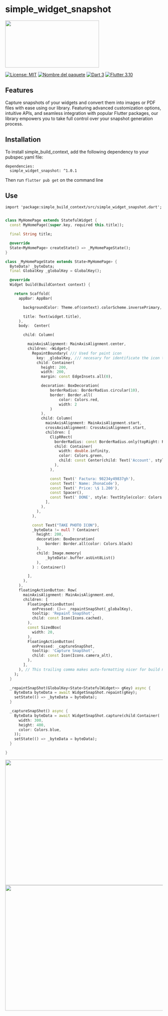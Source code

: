# simple_widget_snapshot
<img src="https://raw.githubusercontent.com/JhonaCodes/simple_build_context/main/assets/simple_widget_snapshot.png" width="300" height="150" />

[![License: MIT](https://img.shields.io/badge/License-MIT-yellow.svg)](https://opensource.org/licenses/MIT) [![Nombre del paquete](https://img.shields.io/pub/v/simple_widget_snapshot.svg)](https://pub.dev/packages/simple_widget_snapshot) [![Dart 3](https://img.shields.io/badge/Dart-3%2B-blue.svg)](https://dart.dev/) [![Flutter 3.10](https://img.shields.io/badge/Flutter-3%2B-blue.svg)](https://flutter.dev/)


## Features
Capture snapshots of your widgets and convert them into images or PDF files with ease using our library. Featuring advanced customization options, intuitive APIs, and seamless integration with popular Flutter packages, our library empowers you to take full control over your snapshot generation process.

## Installation
To install simple_build_context, add the following dependency to your pubspec.yaml file:

````flutter
dependencies:
  simple_widget_snapshot: ^1.0.1
````

Then run  ```flutter pub get``` on the command line


## Use
```flutter
import 'package:simple_build_context/src/simple_widget_snapshot.dart';
```

```dart

class MyHomePage extends StatefulWidget {
  const MyHomePage({super.key, required this.title});

  final String title;

  @override
  State<MyHomePage> createState() => _MyHomePageState();
}

class _MyHomePageState extends State<MyHomePage> {
  ByteData? _byteData;
  final GlobalKey _globalKey = GlobalKey();

  @override
  Widget build(BuildContext context) {

    return Scaffold(
      appBar: AppBar(

        backgroundColor: Theme.of(context).colorScheme.inversePrimary,

        title: Text(widget.title),
      ),
      body:  Center(

        child: Column(

          mainAxisAlignment: MainAxisAlignment.center,
          children: <Widget>[
            RepaintBoundary( /// Used for paint icon
              key: _globalKey, /// necesary for identificate the icon to reapint
              child: Container(
                height: 200,
                width: 200,
                margin: const EdgeInsets.all(0),

                decoration: BoxDecoration(
                    borderRadius: BorderRadius.circular(10),
                    border: Border.all(
                        color: Colors.red,
                        width: 2
                    )
                ),
                child: Column(
                  mainAxisAlignment: MainAxisAlignment.start,
                  crossAxisAlignment: CrossAxisAlignment.start,
                  children: [
                    ClipRRect(
                      borderRadius: const BorderRadius.only(topRight: Radius.circular(10), topLeft: Radius.circular(10)),
                      child: Container(
                        width: double.infinity,
                        color: Colors.green,
                        child: const Center(child: Text('Account', style: TextStyle(color: Colors.white, fontWeight: FontWeight.w900),)),
                      ),
                    ),

                    const Text(' Factura: 98234y49837gh'),
                    const Text(' Name: JhonaCode'),
                    const Text(' Price: \$ 1.200'),
                    const Spacer(),
                    const Text(' DONE', style: TextStyle(color: Colors.green, fontWeight: FontWeight.w900))
                  ],
                ),
              ),
            ),

            const Text("TAKE PHOTO ICON"),
            _byteData != null ? Container(
              height: 200,
              decoration: BoxDecoration(
                  border: Border.all(color: Colors.black)
              ),
              child: Image.memory(
                  _byteData!.buffer.asUint8List()
              ),
            ) : Container()

          ],
        ),
      ),
      floatingActionButton: Row(
        mainAxisAlignment: MainAxisAlignment.end,
        children: [
          FloatingActionButton(
            onPressed: ()=> _repaintSnapShot(_globalKey),
            tooltip: 'Repaint SnapShot',
            child: const Icon(Icons.cached),
          ),
          const SizedBox(
            width: 20,
          ),
          FloatingActionButton(
            onPressed: _captureSnapShot,
            tooltip: 'Capture SnapShot',
            child: const Icon(Icons.camera_alt),
          ),
        ],
      ), // This trailing comma makes auto-formatting nicer for build methods.
    );
  }

  _repaintSnapShot(GlobalKey<State<StatefulWidget>> gKey) async {
    ByteData byteData = await WidgetSnapShot.repaint(gKey);
    setState(() => _byteData = byteData);
  }

  _captureSnapShot() async {
    ByteData byteData = await WidgetSnapShot.capture(child:Container(
      width: 300,
      height: 400,
      color: Colors.blue,
    ));
    setState(() => _byteData = byteData);
  }

}

```

<img src="https://raw.githubusercontent.com/JhonaCodes/simple_build_context/main/assets/step1.png.png" width="600" height="400" />


<img src="https://raw.githubusercontent.com/JhonaCodes/simple_build_context/main/assets/step2.png.png" width="600" height="400" />
